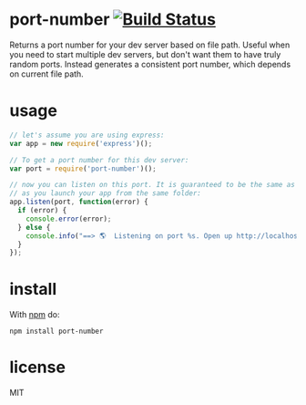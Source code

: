 # port-number [![Build Status](https://travis-ci.org/anvaka/port-number.svg)](https://travis-ci.org/anvaka/port-number)

Returns a port number for your dev server based on file path. Useful when you
need to start multiple dev servers, but don't want them to have truly random
ports. Instead generates a consistent port number, which depends on current file
path.

# usage

``` js
// let's assume you are using express:
var app = new require('express')();

// To get a port number for this dev server:
var port = require('port-number')();

// now you can listen on this port. It is guaranteed to be the same as long
// as you launch your app from the same folder:
app.listen(port, function(error) {
  if (error) {
    console.error(error);
  } else {
    console.info("==> 🌎  Listening on port %s. Open up http://localhost:%s/ in your browser.", port, port);
  }
});
```

# install

With [npm](https://npmjs.org) do:

```
npm install port-number
```

# license

MIT
